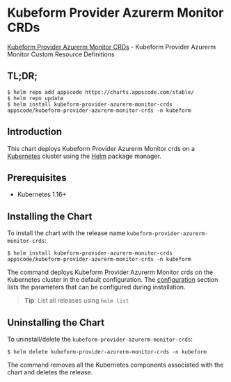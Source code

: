 # Kubeform Provider Azurerm Monitor CRDs

[Kubeform Provider Azurerm Monitor CRDs](https://github.com/kubeform) - Kubeform Provider Azurerm Monitor Custom Resource Definitions

## TL;DR;

```console
$ helm repo add appscode https://charts.appscode.com/stable/
$ helm repo update
$ helm install kubeform-provider-azurerm-monitor-crds appscode/kubeform-provider-azurerm-monitor-crds -n kubeform
```

## Introduction

This chart deploys Kubeform Provider Azurerm Monitor crds on a [Kubernetes](http://kubernetes.io) cluster using the [Helm](https://helm.sh) package manager.

## Prerequisites

- Kubernetes 1.16+

## Installing the Chart

To install the chart with the release name `kubeform-provider-azurerm-monitor-crds`:

```console
$ helm install kubeform-provider-azurerm-monitor-crds appscode/kubeform-provider-azurerm-monitor-crds -n kubeform
```

The command deploys Kubeform Provider Azurerm Monitor crds on the Kubernetes cluster in the default configuration. The [configuration](#configuration) section lists the parameters that can be configured during installation.

> **Tip**: List all releases using `helm list`

## Uninstalling the Chart

To uninstall/delete the `kubeform-provider-azurerm-monitor-crds`:

```console
$ helm delete kubeform-provider-azurerm-monitor-crds -n kubeform
```

The command removes all the Kubernetes components associated with the chart and deletes the release.


